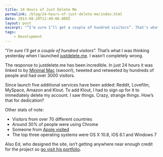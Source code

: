 ```yaml
---
title: 24 Hours of Just Delete Me
permalink: /blog/24-hours-of-just-delete-me/index.html
date: 2013-08-20T12:49:00.000Z
layout: post
excerpt: "“I’m sure I’ll get a couple of hundred visitors”. That’s what I was thinking yesterday when I launched justdelete.me. I wasn’t completely wrong."
tags:
    - Development
---
```


“_I’m sure I’ll get a couple of hundred visitors_”. That’s what I was thinking yesterday when I launched [justdelete.me](http://justdelete.me). I wasn’t completely wrong.

The response to justdelete.me has been incredible. In just 24 hours it was linked to by [Minimal Mac](http://minimalmac.com/post/58698882020/robb-lewis-just-delete-me) (swoon!), tweeted and retweeted by hundreds of people and had over 3000 visitors. 

Since launch five additional services have been added: Reddit, Lovefilm, MySpace, Amazon and Klout. To add Klout, I had to sign up for it to immediately delete my account. I saw things. Crazy, strange things. How’s that for dedication?

Other stats of note:

  * Visitors from over 70 different countries
  * Around 30% of people were using Chrome
  * Someone from [Apple visited](http://d.pr/i/I8JN)
  * The top three operating systems were OS X 10.8, iOS 6.1 and Windows 7

Also Ed, who designed the site, isn’t getting anywhere near enough credit for the project so [go visit his portfolio](http://edpoole.me/portfolio).